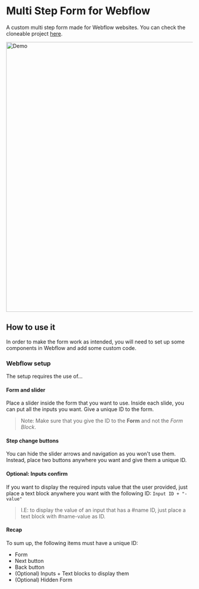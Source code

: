 # Multi Step Form for Webflow

A custom multi step form made for Webflow websites. You can check the cloneable project [here](https://webflow.com/website/Multi-Step-Form-with-Input-Validation).

 <img width="728" src="https://raw.githubusercontent.com/brotaonline/multi-step-form/master/screenshot.PNG" alt="Demo">

## How to use it

In order to make the form work as intended, you will need to set up some components in Webflow and add some custom code.

### Webflow setup

The setup requires the use of...

#### Form and slider

Place a slider inside the form that you want to use. Inside each slide, you can put all the inputs you want.
Give a unique ID to the form.

> Note: Make sure that you give the ID to the **Form** and not the _Form Block_.

#### Step change buttons

You can hide the slider arrows and navigation as you won't use them. Instead, place two buttons anywhere you want and give them a unique ID.

#### Optional: Inputs confirm

If you want to display the required inputs value that the user provided, just place a text block anywhere you want with the following ID: `Input ID + "-value"`

> I.E: to display the value of an input that has a #name ID, just place a text block with #name-value as ID.

#### Recap

To sum up, the following items must have a unique ID:

- Form
- Next button
- Back button
- (Optional) Inputs + Text blocks to display them
- (Optional) Hidden Form
